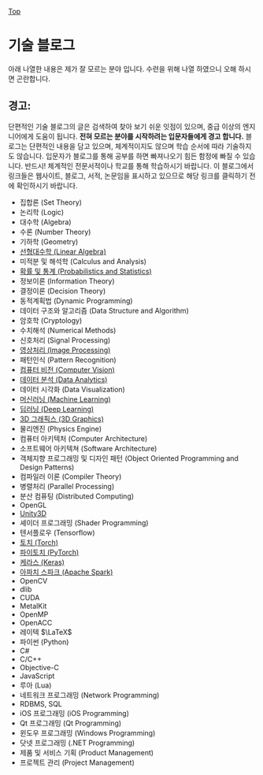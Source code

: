 [Top](../index.md)

# 기술 블로그

아래 나열한 내용은 제가 잘 모르는 분야 입니다. 수련을 위해 나열 하였으니 오해 하시면 곤란합니다.

## 경고:

단편적인 기술 블로그의 글은 검색하여 찾아 보기 쉬운 잇점이 있으며, 중급 이상의 엔지니어에게 도움이 됩니다. **전혀 모르는 분야를 시작하려는 입문자들에게 경고 합니다.** 블로그는 단편적인 내용을 담고 있으며, 체계적이지도 않으며 학습 순서에 따라 기술하지도 않습니다. 입문자가 블로그를 통해 공부를 하면 빠져나오기 힘든 함정에 빠질 수 있습니다. 반드시! 체계적인 전문서적이나 학교를 통해 학습하시기 바랍니다. 이 블로그에서 링크들은 웹사이트, 블로그, 서적, 논문임을 표시하고 있으므로 해당 링크를 클릭하기 전에 확인하시기 바랍니다.

- 집합론 (Set Theory)
- 논리학 (Logic)
- 대수학 (Algebra)
- 수론 (Number Theory)
- 기하학 (Geometry)
- [선형대수학 (Linear Algebra)](./linear_algebra/index.md)
- 미적분 및 해석학 (Calculus and Analysis)
- [확률 및 통계 (Probabilistics and Statistics)](probabilistics_and_statistics/index.md)
- 정보이론 (Information Theory)
- 결정이론 (Decision Theory)
- 동적계획법 (Dynamic Programming)
- 데이터 구조와 알고리즘 (Data Structure and Algorithm)
- 암호학 (Cryptology)
- 수치해석 (Numerical Methods)
- 신호처리 (Signal Processing)
- [영상처리 (Image Processing)](image_processing/index.md)
- 패턴인식 (Pattern Recognition)
- [컴퓨터 비전 (Computer Vision)](computer_vision/index.md)
- [데이터 분석 (Data Analytics)](data_analytics/index.md)
- 데이터 시각화 (Data Visualization)
- [머신러닝 (Machine Learning)](machine_learning/index.md)
- [딥러닝 (Deep Learning)](deep_learning/index.md)
- [3D 그래픽스 (3D Graphics)](3d_graphics/index.md)
- 물리엔진 (Physics Engine)
- 컴퓨터 아키텍처 (Computer Architecture)
- 소프트웨어 아키텍쳐 (Software Architecture)
- 객체지향 프로그래밍 및 디자인 패턴 (Object Oriented Programming and Design Patterns)
- 컴파일러 이론 (Compiler Theory)
- 병렬처리 (Parallel Processing)
- 분산 컴퓨팅 (Distributed Computing)
- OpenGL
- [Unity3D](unity3d/index.md)
- 셰이더 프로그래밍 (Shader Programming)
- 텐서플로우 (Tensorflow)
- [토치 (Torch)](torch/index.md)
- [파이토치 (PyTorch)](pytorch/index.md)
- [케라스 (Keras)](keras/index.md)
- [아파치 스파크 (Apache Spark)](apache_spark/index.md)
- OpenCV
- dlib
- CUDA
- MetalKit
- OpenMP
- OpenACC
- 레이텍 $\LaTeX$
- 파이썬 (Python)
- C#
- C/C++
- Objective-C
- JavaScript
- 루아 (Lua)
- 네트워크 프로그래밍 (Network Programming)
- RDBMS, SQL
- iOS 프로그래밍 (iOS Programming)
- Qt 프로그래밍 (Qt Programming)
- 윈도우 프로그래밍 (Windows Programming)
- 닷넷 프로그래밍 (.NET Programming)
- 제품 및 서비스 기획 (Product Management)
- 프로젝트 관리 (Project Management)